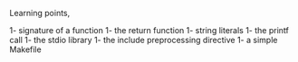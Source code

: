 
Learning points,

1- signature of a function
1- the return function
1- string literals
1- the printf call 
1- the stdio library
1- the include preprocessing directive
1- a simple Makefile



